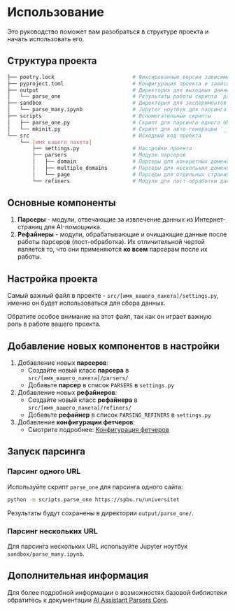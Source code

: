 # Использование

Это руководство поможет вам разобраться в структуре проекта и начать использовать его.

## Структура проекта

```bash
├── poetry.lock                         # Фиксированные версии зависимостей
├── pyproject.toml                      # Конфигурация проекта и зависимостей
├── output                              # Директория для выходных данных
│   └── parse_one                       # Результаты работы скрипта `parse_one`
├── sandbox                             # Директория для экспериментов и тестов
│   └── parse_many.ipynb                # Jupyter ноутбук для парсинга нескольких URL
├── scripts                             # Вспомогательные скрипты
│   ├── parse_one.py                    # Скрипт для парсинга одного URL
│   └── mkinit.py                       # Скрипт для авто-генерации `__init__.py` файлов
└── src                                 # Исходный код проекта
    └── [имя_вашего_пакета]
        ├── settings.py                 # Настройки проекта
        ├── parsers                     # Модули парсеров
        │   ├── domain                  # Парсеры для конкретных доменов
        │   ├── multiple_domains        # Парсеры для нескольких доменов
        │   └── page                    # Парсеры для отдельных страниц
        └── refiners                    # Модули для пост-обработки данных
```

## Основные компоненты

1. **Парсеры** - модули, отвечающие за извлечение данных из Интернет-страниц для AI-помощника.
2. **Рефайнеры** - модули, обрабатывающие и очищающие данные после работы парсеров (пост-обработка). 
Их отличительной чертой является то, что они применяются **ко всем** парсерам после их работы.

## Настройка проекта

Самый важный файл в проекте - `src/[имя_вашего_пакета]/settings.py`, именно он будет использоваться для сбора данных.

Обратите особое внимание на этот файл, так как он играет важную роль в работе вашего проекта.

## Добавление новых компонентов в настройки

1. Добавление новых **парсеров**:
   - Создайте новый класс **парсера** в `src/[имя_вашего_пакета]/parsers/`
   - Добавьте **парсер** в список `PARSERS` в `settings.py`
2. Добавление новых **рефайнеров**:
   - Создайте новый класс **рефайнера** в `src/[имя_вашего_пакета]/refiners/`
   - Добавьте **рефайнер** в список `PARSING_REFINERS` в `settings.py`
3. Добавление **конфигурации фетчеров**:
   - Смотрите подробнее: [Конфигурация фетчеров](./advanced_usage/fetchers_config.md)


## Запуск парсинга

### Парсинг одного URL

Используйте скрипт `parse_one` для парсинга одного сайта:

```bash
python -m scripts.parse_one https://spbu.ru/universitet
```

Результаты будут сохранены в директории `output/parse_one/`.

### Парсинг нескольких URL

Для парсинга нескольких URL используйте Jupyter ноутбук `sandbox/parse_many.ipynb`.


## Дополнительная информация

Для более подробной информации о возможностях базовой библиотеки обратитесь к документации [AI Assistant Parsers Core](https://github.com/GigaUniversity/ai_assistant_parsers_core).

```{include} _additional_resources.md
```
